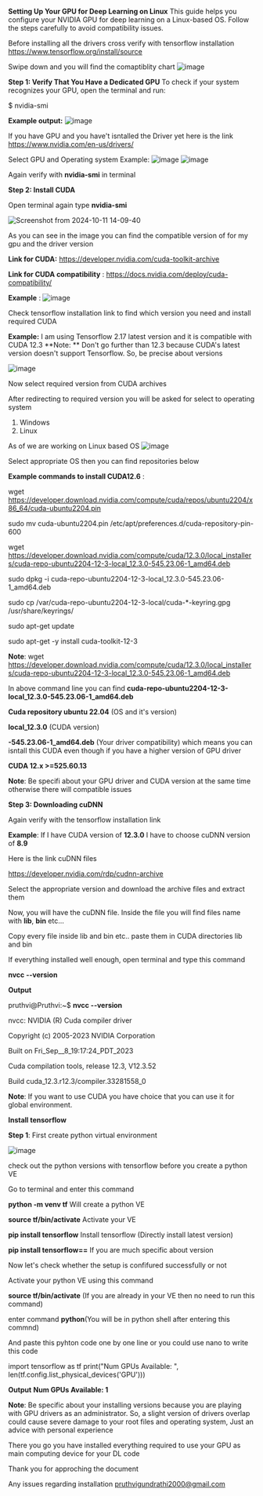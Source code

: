 **Setting Up Your GPU for Deep Learning on Linux**
This guide helps you configure your NVIDIA GPU for deep learning on a Linux-based OS. Follow the steps carefully to avoid compatibility issues.

Before installing all the drivers cross verify with tensorflow installation
https://www.tensorflow.org/install/source  

Swipe down and you will find the comaptiblity chart
![image](https://github.com/user-attachments/assets/f2789e45-fd4d-4ef0-b404-eec1ad0fba29)


**Step 1: Verify That You Have a Dedicated GPU**
To check if your system recognizes your GPU, open the terminal and run:

$ nvidia-smi

****Example output:****
![image](https://github.com/user-attachments/assets/034c9340-7ea8-4867-93d0-bc136b0125dc)


If you have GPU and you have't isntalled the Driver yet here is the link   
https://www.nvidia.com/en-us/drivers/ 

Select GPU and Operating system 
Example:
![image](https://github.com/user-attachments/assets/8fb9d52e-7d9a-445c-8e1d-edd8ff80b1df)
![image](https://github.com/user-attachments/assets/1b1d0a16-2508-4d7b-804f-ea9a410051fe)

Again verify with **nvidia-smi** in terminal

**Step 2: Install CUDA**

Open terminal again type **nvidia-smi**

![Screenshot from 2024-10-11 14-09-40](https://github.com/user-attachments/assets/dee881db-d161-4395-b035-2a66147d19fa)

As you can see in the image you can find the compatible version of for my gpu and the driver version

**Link for CUDA:** https://developer.nvidia.com/cuda-toolkit-archive 

**Link for CUDA compatibility** : https://docs.nvidia.com/deploy/cuda-compatibility/ 

**Example** : ![image](https://github.com/user-attachments/assets/9224ac27-de16-43cf-b522-b93cb38fb45b)


Check tensorflow installation link to find which version you need and install required CUDA

**Example:** I am using Tensorflow 2.17 latest version and it is compatible with CUDA 12.3 
**Note: ** Don't go further than 12.3 because CUDA's latest version doesn't support Tensorflow. So, be precise about versions   

![image](https://github.com/user-attachments/assets/f2789e45-fd4d-4ef0-b404-eec1ad0fba29)

Now select required version from CUDA archives 

After redirecting to required version you will be asked for select to operating system 
1. Windows
2. Linux

As of we are working on Linux based OS 
![image](https://github.com/user-attachments/assets/7675b72b-2781-436d-80e9-480dace6b50a)

Select appropriate OS then you can find repositories below


**Example commands to install CUDA12.6** : 

wget https://developer.download.nvidia.com/compute/cuda/repos/ubuntu2204/x86_64/cuda-ubuntu2204.pin

sudo mv cuda-ubuntu2204.pin /etc/apt/preferences.d/cuda-repository-pin-600

wget https://developer.download.nvidia.com/compute/cuda/12.3.0/local_installers/cuda-repo-ubuntu2204-12-3-local_12.3.0-545.23.06-1_amd64.deb

sudo dpkg -i cuda-repo-ubuntu2204-12-3-local_12.3.0-545.23.06-1_amd64.deb

sudo cp /var/cuda-repo-ubuntu2204-12-3-local/cuda-*-keyring.gpg /usr/share/keyrings/

sudo apt-get update

sudo apt-get -y install cuda-toolkit-12-3


**Note**: wget https://developer.download.nvidia.com/compute/cuda/12.3.0/local_installers/cuda-repo-ubuntu2204-12-3-local_12.3.0-545.23.06-1_amd64.deb 

In above command line you can find **cuda-repo-ubuntu2204-12-3-local_12.3.0-545.23.06-1_amd64.deb** 

**Cuda repository ubuntu 22.04** (OS and it's version)

**local_12.3.0** (CUDA version)

**-545.23.06-1_amd64.deb** (Your driver compatibility) which means you can isntall this CUDA even though if you have a higher version of GPU driver 

**CUDA 12.x >=525.60.13**

**Note**: Be specifi about your GPU driver and CUDA version at the same time otherwise there will compatible issues


**Step 3: Downloading cuDNN** 

Again verify with the tensorflow installation link 

**Example**: If I have CUDA version of **12.3.0** I have to choose cuDNN version of **8.9**

Here is the link cuDNN files

https://developer.nvidia.com/rdp/cudnn-archive

Select the appropriate version and download the archive files  and extract them 

Now, you will have the cuDNN file. Inside the file you will find files name with **lib**, **bin** etc... 

Copy every file inside lib and bin etc.. paste them in CUDA directories lib and bin 

If everything installed well enough, open terminal and type this command 

**nvcc --version**

**Output**

pruthvi@Pruthvi:~$ **nvcc --version**

nvcc: NVIDIA (R) Cuda compiler driver

Copyright (c) 2005-2023 NVIDIA Corporation

Built on Fri_Sep__8_19:17:24_PDT_2023

Cuda compilation tools, release 12.3, V12.3.52

Build cuda_12.3.r12.3/compiler.33281558_0


**Note**: If you want to use CUDA you have choice that you can use it for global environment. 

**Install tensorflow**

**Step 1**: First create python virtual environment 

 ![image](https://github.com/user-attachments/assets/f2789e45-fd4d-4ef0-b404-eec1ad0fba29)
 
 check out the python versions with tensorflow before you create a python VE

 Go to terminal and enter this command 

**python -m venv tf**        Will create a python VE
 
**source tf/bin/activate**   Activate your VE

**pip install tensorflow**   Install tensorflow (Directly install latest version)

**pip install tensorflow==<version>** If you are much specific about version 


Now let's check whether the setup is confifured successfully or not

Activate your python VE using this command 

**source tf/bin/activate**  (If you are already in your VE then no need to run this command)

enter command **python**(You will be in python shell after entering this commnd)

And paste this pyhton code one by one line or you could use nano to write this code

import tensorflow as tf 
print("Num GPUs Available: ", len(tf.config.list_physical_devices('GPU')))

**Output**
**Num GPUs Available:  1**

**Note**: Be specific about your installing versions because you are playing with GPU drivers as an administrator. So, a slight version of drivers overlap could cause severe damage to your root files and operating system, Just an advice with personal experience

 
There you go you have installed everything required to use your GPU as main computing device for your DL code 

Thank you for approching the document

Any issues regarding installation
pruthvigundrathi2000@gmail.com 



